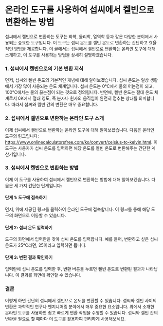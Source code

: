 온라인 도구를 사용하여 섭씨에서 켈빈으로 변환하는 방법
==============================

섭씨에서 켈빈으로 변환하는 도구는 화학, 물리학, 열역학 등과 같은 다양한 분야에서 사용되는 중요한 도구입니다. 이 도구는 섭씨 온도를 켈빈 온도로 변환하는 간단하고 효율적인 방법을 제공합니다. 이 글에서는 섭씨에서 켈빈으로 변환하는 온라인 도구에 대해 소개하고, 이 도구를 사용하는 방법을 상세히 설명하겠습니다.

### 1. 섭씨에서 켈빈으로의 기본 변환 지식

먼저, 섭씨와 켈빈 온도의 기본적인 개념에 대해 알아보겠습니다. 섭씨 온도는 일상 생활에서 가장 많이 사용되는 온도 체계입니다. 섭씨 온도는 0°C에서 물의 어는점이 되고, 100°C에서는 물의 끓는점이 되는 것으로 정의됩니다. 반면에, 켈빈 온도는 절대 온도 체계로서 0K에서 절대 영도, 즉 분자나 원자의 움직임이 완전히 멈추는 상태를 의미합니다. 따라서 섭씨와 켈빈 간의 변환은 매우 중요합니다.

### 2. 섭씨에서 켈빈으로 변환하는 온라인 도구 소개

이제 섭씨에서 켈빈으로 변환하는 온라인 도구에 대해 알아보겠습니다. 다음은 온라인 도구의 링크입니다: <https://www.onlinecalculatorsfree.com/ko/convert/celsius-to-kelvin.html>. 이 도구는 사용자가 섭씨 온도를 입력하면 해당 온도를 켈빈 온도로 변환해주는 간단한 계산기입니다.

### 3. 섭씨에서 켈빈으로 변환하는 방법

이제 이 도구를 사용하여 섭씨에서 켈빈으로 변환하는 방법에 대해 알아보겠습니다. 다음은 세 가지 간단한 단계입니다:

#### 단계 1: 도구에 접속하기

먼저, 위에 제공된 링크를 클릭하여 온라인 도구에 접속합니다. 이 링크를 통해 해당 도구의 화면으로 이동할 수 있습니다.

#### 단계 2: 섭씨 온도 입력하기

도구의 화면에서 입력란을 찾아 섭씨 온도를 입력합니다. 예를 들어, 변환하고 싶은 섭씨 온도가 25°C라면, 25이라고 입력하면 됩니다.

#### 단계 3: 변환 결과 확인하기

입력란에 섭씨 온도를 입력한 후, 변환 버튼을 누르면 켈빈 온도로 변환된 결과가 나타납니다. 이 결과를 화면에 확인할 수 있습니다.

### 결론

이렇게 하면 간단히 섭씨에서 켈빈으로 온도를 변환할 수 있습니다. 섭씨와 켈빈 사이의 변환은 과학적인 연구나 엔지니어링 분야에서 매우 중요한 요소입니다. 위에서 소개한 온라인 도구를 사용하면 쉽고 빠르게 변환 작업을 수행할 수 있습니다. 섭씨와 켈빈 간의 변환을 필요로 할 때마다 이 도구를 활용하여 편리하게 사용해보세요.